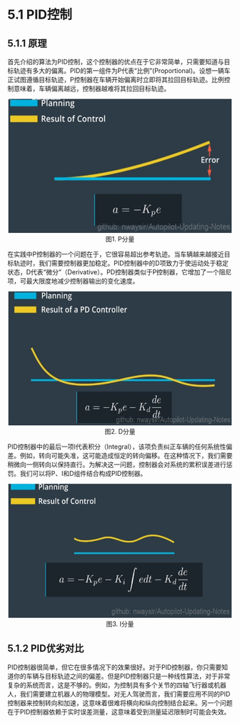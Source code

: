 # 5.1 PID控制

## 5.1.1 原理
首先介绍的算法为PID控制，这个控制器的优点在于它非常简单，只需要知道与目标轨迹有多大的偏离。PID的第一组件为P代表“比例”(Proportional)。设想一辆车正试图遵循目标轨迹，P控制器在车辆开始偏离时立即将其拉回目标轨迹。比例控制意味着，车辆偏离越远，控制器越难将其拉回目标轨迹。

<div align=center>
<img src="./imgs/5.1.1.jpg" width="500" height="300"> 
</div>
<div align=center>图1. P分量 </div>

在实践中P控制器的一个问题在于，它很容易超出参考轨迹。当车辆越来越接近目标轨迹时，我们需要控制器更加稳定。PID控制器中的D项致力于使运动处于稳定状态，D代表“微分”（Derivative）。PD控制器类似于P控制器，它增加了一个阻尼项，可最大限度地减少控制器输出的变化速度。

<div align=center>
<img src="./imgs/5.1.2.jpg" width="500" height="300"> 
</div>
<div align=center>图2. D分量 </div>

PID控制器中的最后一项I代表积分（Integral），该项负责纠正车辆的任何系统性偏差。例如，转向可能失准，这可能造成恒定的转向偏移。在这种情况下，我们需要稍微向一侧转向以保持直行。为解决这一问题，控制器会对系统的累积误差进行惩罚。我们可以将P、I和D组件结合构成PID控制器。

<div align=center>
<img src="./imgs/5.1.3.jpg" width="500" height="300"> 
</div>
<div align=center>图3. I分量 </div>

## 5.1.2 PID优劣对比

PID控制器很简单，但它在很多情况下的效果很好。对于PID控制器，你只需要知道你的车辆与目标轨迹之间的偏差。但是PID控制器只是一种线性算法，对于非常复杂的系统而言，这是不够的。例如，为控制具有多个关节的四轴飞行器或机器人，我们需要建立机器人的物理模型。对无人驾驶而言，我们需要应用不同的PID控制器来控制转向和加速，这意味着很难将横向和纵向控制结合起来。另一个问题在于PID控制器依赖于实时误差测量，这意味着受到测量延迟限制时可能会失效。